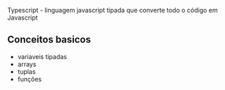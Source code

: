 <p>Typescript - linguagem javascript tipada que converte todo o código em Javascript</p>

<h2>Conceitos basicos</h2>
<ul>
    <li>variaveis tipadas</li>
    <li>arrays</li>
    <li>tuplas</li>
    <li>funções</li>
</ul>